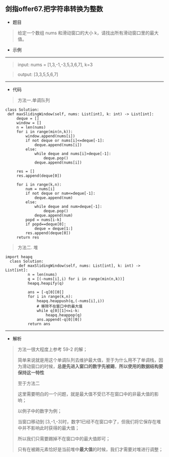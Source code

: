 剑指offer67.把字符串转换为整数
----------
 - 题目
>给定一个数组 nums 和滑动窗口的大小 k，请找出所有滑动窗口里的最大值。

 - 示例
 ----------
>input: nums = [1,3,-1,-3,5,3,6,7], k=3

> output: [3,3,5,5,6,7]
 ----------
 - 代码
 > 方法一.单调队列
>
    class Solution:
     def maxSlidingWindow(self, nums: List[int], k: int) -> List[int]:
         deque = []
         window = []
         n = len(nums)
         for i in range(min(n,k)):
             window.append(nums[i])
             if not deque or nums[i]<=deque[-1]:
                 deque.append(nums[i])
             else:
                 while deque and nums[i]>deque[-1]:
                     deque.pop()
                 deque.append(nums[i])
 
         res = []
         res.append(deque[0])
 
         for i in range(k,n):
             num = nums[i]
             if not deque or num<=deque[-1]:
                 deque.append(num)
             else:
                 while deque and num>deque[-1]:
                     deque.pop()
                 deque.append(num)
             popd = nums[i-k]
             if popd==deque[0]:
                 deque = deque[1:]
             res.append(deque[0])
         return res
>
> 方法二. 堆
>
> 
    import heapq
      class Solution:
          def maxSlidingWindow(self, nums: List[int], k: int) -> List[int]:
              n = len(nums)
              q = [(-nums[i],i) for i in range(min(n,k))]
              heapq.heapify(q)
      
              ans = [-q[0][0]]
              for i in range(k,n):
                  heapq.heappush(q,(-nums[i],i))
                  # 移除不在窗口中的最大值
                  while q[0][1]<=i-k:
                      heapq.heappop(q)
                  ans.append(-q[0][0])
              return ans
              
 ----------
 - 解析
 > 方法一很大程度上参考 59-2 的解；
> 
> 简单来说就是用这个单调队列去维护最大值，至于为什么用不了单调栈，因为滑动窗口的时候，**总是先进入窗口的数字先被踢**，**所以使用的数据结构要保持这一特性**
 > 
> 至于方法二
> 
> 这里需要明白的一个问题，就是最大值不受已不在窗口中的非最大值的影响；
> 
> 以例子中的数字为例；
> 
> 当窗口移动到 [3,-1,-3]时，数字1已经不在窗口中了，但我们将它保存在堆中并不影响此时获得的最大值；
> 
> 所以我们只需要踢掉不在窗口中的最大值即可；
> 
> 只有在被踢元素恰好是当前堆中**最大值**的时候，我们才需要对堆进行调整；